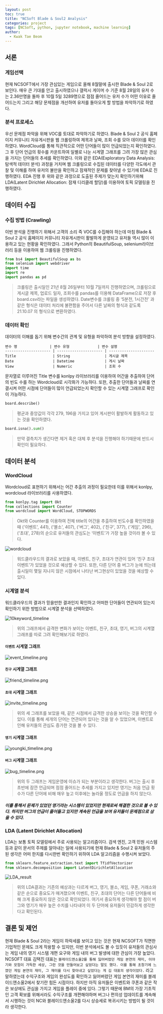 ```yaml
---
layout: post
toc: true
title: "NCSoft Blade & Soul2 Analysis"
categories: project
tags: [NCSoft, python, jupyter notebook, machine learning]
author:
  - Kwak Tae Beom
---
```

## 서론

### 게임선택

현재 NCSOFT에서 가장 관심있는 게임으로 올해 8월말에 출시한 Blade & Soul 2로 보인다. 매우 큰 기대를 안고 출시하였으나 갤럭시 게이머 수 기준 8월 28일의 유저 수는 2.36만명을 돌파 후 10월 5일 3289명으로 점점 줄어드는 유저 수가 어떤 이유로 줄어드는지 그리고 해당 문제점을 개선하여 유저를 돌아오게 할 방법을 파악하기로 하였다.

### 분석 프로세스

우선 문제점 파악을 위해 VOC를 토대로 파악하기로 하였다. Blade & Soul 2 공식 홈페이지 커뮤니티 자유게시판을 웹 크롤링하여 제목과 날짜, 조회 수를 모아 데이터를 확인하였다. WordCloud를 통해 직관적으로 어떤 단어들이 많이 언급되었는지 확인하였다. 그 후 단어 언급의 횟수를 카운트하여 일별로 나눈 시계열 그래프를 그려 가장 많은 관심을 가지는 단어들의 추세를 확인하였다. 이와 같은 EDA(Exploratory Data Analysis: 탐색적 데이터 분석) 과정을 거치며 웹 크롤링으로 수집된 데이터를 다양한 각도에서 관찰 및 이해를 하여 유저의 불만을 확인하고 잠재적인 문제를 찾아낼 수 있기에 EDA로 진행하였다. EDA 진행 후 위와 같은 과정으로 도출된 주제가 맞는지 확인하기위해 LDA(Latent Dirichlet Allocation: 잠재 디리클레 할당)를 이용하여 토픽 모델링을 진행하였다.

## 데이터 수집

### 수집 방법 (Crawling)

이번 분석을 진행하기 위해서 고객의 소리 즉 VOC를 수집해야 하는데 마침 Blade & Soul 2 공식 홈페이지 커뮤니티 자유게시판이 활발하게 운영되고 유저들 역시 많이 이용하고 있는 현황을 확인하였다. 그래서 Python의 BeautifulSoup, selenium라이브러리 등을 이용하여 웹 크롤링을 진행하였다.

```python
from bs4 import BeautifulSoup as bs
from selenium import webdriver
import time
import re
import pandas as pd
```

> 크롤링은 출시일인 21년 8월 26일부터 10월 7일까지 진행하였으며, 크롤링으로 게시글 제목, 업로드 일자, 조회수를 pandas를 이용해 DataFrame으로 저장 후 board.csv라는 파일을 생성하였다. Date변수를 크롤링 중 ‘5분전, 1시간전’ 과 같은 형식은 데이터 처리에 불편함을 주어서 다른 날짜의 형식과 같도록 21.10.07 의 형식으로 변환하였다.

### 데이터 확인

데이터의 이해를 돕기 위해 변수간의 관계 및 유형을 파악하여 분석 방향을 설정하였다.

```Tables
변수 명               | 변수 유형             | 변수 설명             
--------------------- | --------------------- | --------------------- 
Title                 | String                | 게시글 제목     
Date                  | Datetime              | 게시 날짜 
View                  | Numeric               | 조회 수 

```

문자열로 이루어진 Title 변수를 konlpy 라이브러리를 이용하여 어간을 추출하여 단어의 빈도 수를 하는 Wordcloud로 시각화가 가능하다. 또한, 추출한 단어들과 날짜를 연결시켜 어떤 시점에 단어들이 많이 언급되었는지 확인할 수 있는 시계열 그래프로 확인이 가능하다.


```python
board.describe()
```

> 평균과 중앙값이 각각 279, 196을 가지고 있어 게시판이 활발하게 활동하고 있는 것을 확인하였다.

```python
board.isna().sum()
```

> 만약 결측치가 생긴다면 제거 혹은 대체 후 분석을 진행해야 하기때문에 반드시 확인이 필요하다.

## 데이터 분석

### WordCloud

Wordcloud로 표현하기 위해서는 어간 추출의 과정이 필요한데 이를 위해서 konlpy, wordcloud 라이브러리를 사용하였다.

```python
from konlpy.tag import Okt
from collections import Counter
from wordcloud import WordCloud, STOPWORDS
```

> Okt와 Counter를 이용하여 전체 title의 어간을 추출하여 빈도수를 확인하였을 때 ('이벤트', 441), ('블소', 407), ('버그', 402), ('친구', 377), ('게임', 296), ('초대', 278)의 순으로 유저들의 관심도는 ‘이벤트’가 가장 높을 것이라 볼 수 있다.

![wordcloud](./img/nc_problem/wordcloud.png)

> 워드클라우드의 결과로 보았을 때, 이벤트, 친구, 초대가 연관이 있어 ‘친구 초대 이벤트’가 있었을 것으로 예상할 수 있다. 또한, 다른 단어 중 버그가 눈에 띄는데 출시일이 몇일 지나지 않은 시점에서 나타난 버그현상이 있었을 것을 예상할 수 있다.

### 시계열 분석

워드클라우드의 결과가 믿을만한 결과인지 확인하고 어떠한 단어들이 연관되어 있는지 확인하기 위한 방법으로 시계열 분석을 선택하였다.

![10keyword_timeline](./img/nc_problem/10keyword_timeline.png)

> 위의 그래프에서 급격한 변화가 보이는 이벤트, 친구, 초대, 영기, 버그의 시계열 그래프를 따로 그려 확인해보기로 하였다.

#### `이벤트` 시계열 그래프
![event_timeline.png](./img/nc_problem/event_timeline.png)

#### `친구` 시계열 그래프
![friend_timeline.png](./img/nc_problem/friend_timeline.png)

#### `초대` 시계열 그래프
![invite_timeline.png](./img/nc_problem/invite_timeline.png)

> 위의 세 그래프를 보았을 때, 같은 시점에서 급격한 상승을 보이는 것을 확인할 수 있다. 이를 통해 세개의 단어는 연관되어 있다는 것을 알 수 있었으며, 이벤트로 인해 유저들의 관심도 증가한 것을 볼 수 있다.

#### `영기` 시계열 그래프
![youngki_timeline.png](./img/nc_problem/youngki_timeline.png)

#### `버그` 시계열 그래프
![bug_timeline.png](./img/nc_problem/bug_timeline.png)

> 위의 두 그래프는 게임운영에 이슈가 되는 부분이라고 생각한다. 버그는 출시 후 초반에 잠깐 언급되며 점점 줄어드는 추세를 가지고 있지만 영기는 처음 언급 횟수가 다른 단어에 비해 매우 높고 이후에는 놀라울 정도로 언급을 하지 않는다.

##### 이를 통해서 문제가 있었던 영기라는 시스템이 있었지만 현재로써 해결한 것으로 볼 수 있다. 하지만 버그의 언급이 줄어들고 있지만 계속된 언급을 보여 유저들이 문제점으로 삼을 수 있다.


### LDA (Latent Dirichlet Allocation)

LDA는 보통 토픽 모델링에서 주로 사용되는 알고리즘이다. 검색 엔진, 고객 민원 시스템 등과 같이 문서의 주제를 알아내는 일에 사용되기에 현재 Blade & Soul 2 유저들의 주된 생각은 어떠 한지를 다시한번 확인하기 위하여 LDA 알고리즘을 수행시켜 보았다.

```python
from sklearn.feature_extraction.text import TfidfVectorizer
from sklearn.decomposition import LatentDirichletAllocation
```

![LDA_result](./img/nc_problem/LDA_result.png)

> 위의 LDA결과는 기존의 예상과는 다르게 버그, 영기, 블소, 게임, 쿠폰, 거래소와 같은 순으로 중요도가 매겨졌으며 이벤트, 친구, 초대의 단어는 다른 단어들에 비해 크게 중요하지 않은 것으로 확인되었다. 여기서 중요하게 생각해야 할 점이 버그와 영기가 매우 높은 수치를 나타내어 이 두 단어에 유저들이 민감하게 생각한다고 확인된다.

## 결론 및 제언

현재 Blade & Soul 2라는 게임이 하락세를 보이고 있는 것은 현재 NCSOFT가 직면한 기업적인 문제도 크게 작용할 수 있지만, 이번 분석에서도 볼 수 있듯이 유저들의 관심사는 게임 내의 영기 시스템 개편 요구와 게임 내의 버그 발생에 대한 관심이 가장 높았다. NCSOFT 대표 김택진 대표는 `블레이드앤소울2를 통해 잃어버렸던 게임 본연의 재미, 이야기와 모험이 가득한 세상, 그런 것을 만들어보고 싶었다는 말도 했다. 이를 통해 초창기에 느꼈던 게임 본연의 재미, 그 재미를 다시 찾아내고 싶었다는 게 김 대표의 생각이었다.` 라고 말하였는데 수익구조와 게임의 완성도를 확인하고 잃어버렸던 게임 본연의 재미를 블레이드앤소울2에서 찾기란 힘든 시점이다. 하지만 아직 유저들은 이벤트와 쿠폰과 같은 작은 보상에도 관심을 가지고 게임을 플레이 중에 있다. 그렇기 때문에 BM의 가장 기초적인 고객 확보를 위해서라도 수익구조를 개편해야하며 버그나 편의성 업데이트를 계속해서 시행하는 것이 NC와 블레이드앤소울2를 다시 상승세로 복귀시키는 방법이 될 것이라 생각한다.